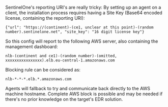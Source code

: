 SentinelOne's reporting URI's are really tricky:
By setting up an agent on a client, the installation process requires having a Site Key (Base64 encoded license, containing the reporting URI):

```
{"url": "https://(continent)-(ce1, unclear at this point)-(random number).sentinelone.net", "site_key": "16 digit license key"}
```

So this config will report to the following AWS server, also containing the management dashboard:

```
nlb-(continent and ce1)-(random number)-(omitted, xxxxxxxxxxxxxxxx).elb.eu-central-1.amazonaws.com
```

Blocking rule can be considered as:

```
nlb-*-*-*.elb.*.amazonaws.com
```


Agents will fallback to try and communicate back directly to the AWS machine hostname. Complete AWS block is possible and may be needed if there's no prior knowledge on the target's EDR solution.
